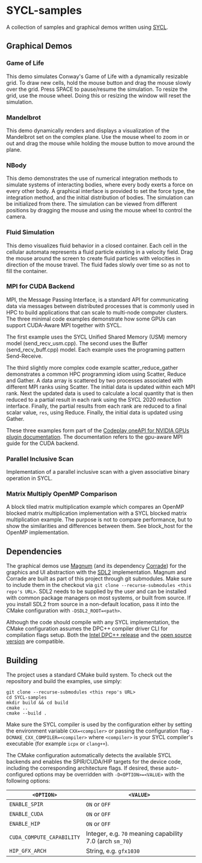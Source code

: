 # SYCL-samples
A collection of samples and graphical demos written using
[SYCL](https://www.khronos.org/sycl/).

## Graphical Demos
### Game of Life
This demo simulates Conway's Game of Life with a dynamically resizable grid.
To draw new cells, hold the mouse button and drag the mouse slowly over the
grid. Press SPACE to pause/resume the simulation. To resize the grid, use the
mouse wheel. Doing this or resizing the window will reset the simulation.

### Mandelbrot
This demo dynamically renders and displays a visualization of the Mandelbrot
set on the complex plane. Use the mouse wheel to zoom in or out and drag the
mouse while holding the mouse button to move around the plane.

### NBody
This demo demonstrates the use of numerical integration methods to simulate
systems of interacting bodies, where every body exerts a force on every other
body. A graphical interface is provided to set the force type, the integration
method, and the initial distribution of bodies. The simulation can be
initialized from there. The simulation can be viewed from different positions
by dragging the mouse and using the mouse wheel to control the camera.

### Fluid Simulation
This demo visualizes fluid behavior in a closed container. Each cell in the
cellular automata represents a fluid particle existing in a velocity field.
Drag the mouse around the screen to create fluid particles with velocities in
direction of the mouse travel. The fluid fades slowly over time so as not to fill
the container.

### MPI for CUDA Backend 
MPI, the Message Passing Interface, is a standard API for communicating data via 
messages between distributed processes that is commonly used in HPC to build 
applications that can scale to multi-node computer clusters.
The three minimal code examples demonstrate how some GPUs can support
CUDA-Aware MPI together with SYCL.

The first example uses the SYCL Unified Shared Memory (USM) memory model 
(send_recv_usm.cpp). The second uses the Buffer (send_recv_buff.cpp) model. Each 
example uses the programing pattern Send-Receive. 

The third slightly more complex code example scatter_reduce_gather demonstrates 
a common HPC programming idiom using Scatter, Reduce and Gather. A data array is 
scattered by two processes associated with different MPI ranks using Scatter. The 
initial data is updated within each MPI rank. Next the updated data is used to 
calculate a local quantity that is then reduced to a partial result in each rank 
using the SYCL 2020 reduction interface. Finally, the partial results from each 
rank are reduced to a final scalar value, `res`, using Reduce. Finally, the 
initial data is updated using Gather.

These three examples form part of the [Codeplay oneAPI for NVIDIA GPUs plugin 
documentation](https://developer.codeplay.com/products/oneapi/nvidia/2024.0.0/guides/MPI-guide).
The documentation refers to the gpu-aware MPI guide for the CUDA backend.

### Parallel Inclusive Scan
Implementation of a parallel inclusive scan with a given associative binary 
operation in SYCL.

### Matrix Multiply OpenMP Comparison
A block tiled matrix multiplication example which compares an OpenMP blocked 
matrix multiplication implementation with a SYCL blocked matrix multiplication 
example. The purpose is not to compare performance, but to show the 
similarities and differences between them. See block_host for the OpenMP 
implementation.

## Dependencies
The graphical demos use
[Magnum](https://doc.magnum.graphics/magnum/getting-started.html#getting-started-setup-install)
(and its dependency
[Corrade](https://doc.magnum.graphics/corrade/building-corrade.html#building-corrade-packages))
for the graphics and UI abstraction with the
[SDL2](https://wiki.libsdl.org/SDL2/Installation) implementation. Magnum and
Corrade are built as part of this project through git submodules. Make sure to
include them in the checkout via
`git clone --recurse-submodules <this repo's URL>`. SDL2 needs to be supplied by
the user and can be installed with common package managers on most systems, or
built from source. If you install SDL2 from source in a non-default location,
pass it into the CMake configuration with `-DSDL2_ROOT=<path>`.

Although the code should compile with any SYCL implementation, the CMake
configuration assumes the DPC++ compiler driver CLI for compilation flags setup.
Both the
[Intel DPC++ release](https://www.intel.com/content/www/us/en/developer/tools/oneapi/dpc-compiler.html)
and the [open source version](https://github.com/intel/llvm) are compatible.

## Building
The project uses a standard CMake build system. To check out the repository and
build the examples, use simply:
```
git clone --recurse-submodules <this repo's URL>
cd SYCL-samples
mkdir build && cd build
cmake ..
cmake --build .
```

Make sure the SYCL compiler is used by the configuration either by setting the
environment variable `CXX=<compiler>` or passing the configuration flag
`-DCMAKE_CXX_COMPILER=<compiler>` where `<compiler>` is your SYCL compiler's
executable (for example `icpx` or `clang++`).

The CMake configuration automatically detects the available SYCL backends and
enables the SPIR/CUDA/HIP targets for the device code, including the
corresponding architecture flags. If desired, these auto-configured options may
be overridden with `-D<OPTION>=<VALUE>` with the following options:

| `<OPTION>` | `<VALUE>` |
| ---------- | ---------- |
| `ENABLE_SPIR` | `ON` or `OFF` |
| `ENABLE_CUDA` | `ON` or `OFF` |
| `ENABLE_HIP` | `ON` or `OFF` |
| `CUDA_COMPUTE_CAPABILITY` | Integer, e.g. `70` meaning capability 7.0 (arch `sm_70`) |
| `HIP_GFX_ARCH` | String, e.g. `gfx1030` |
